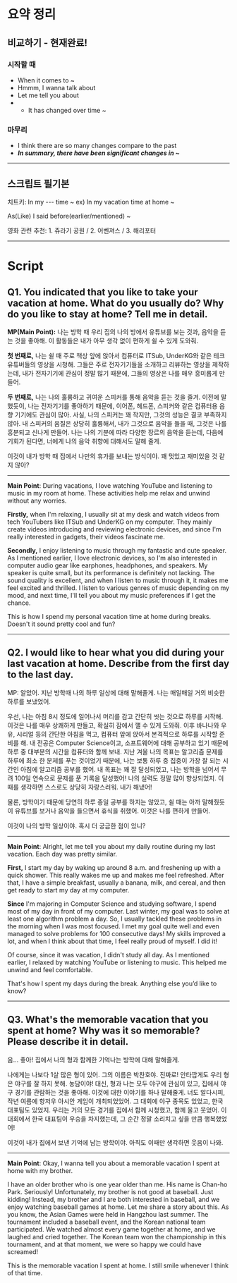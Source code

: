 # 요약 정리
## 비교하기 - 현재완료!
### 시작할 때
- When it comes to ~
- Hmmm, I wanna talk about
- Let me tell you about
- + It has changed over time ~

### 마무리
- I think there are so many changes compare to the past
- ***In summary, there have been significant changes in ~***

---
## 스크립트 필기본
치트키: In my --- time ~
ex) In my vacation time at home ~

As(Like) I said before(earlier/mentioned) ~

영화 관련 추천: 1. 쥬라기 공원 / 2. 어벤져스 / 3. 해리포터

---
# Script
## Q1. You indicated that you like to take your vacation at home. What do you usually do? Why do you like to stay at home? Tell me in detail.

**MP(Main Point):** 나는 방학 때 우리 집의 나의 방에서 유튜브를 보는 것과, 음악을 듣는 것을 좋아해.
이 활동들은 내가 아무 생각 없이 편하게 쉴 수 있게 도와줘.

**첫 번째로,** 나는 쉴 때 주로 책상 앞에 앉아서 컴퓨터로 ITSub, UnderKG와 같은 테크 유튜버들의 영상을 시청해.
그들은 주로 전자기기들을 소개하고 리뷰하는 영상을 제작하는데, 내가 전자기기에 관심이 정말 많기 때문에, 그들의 영상은 나를 매우 흥미롭게 만들어.

**두 번째로,** 나는 나의 훌륭하고 귀여운 스피커를 통해 음악을 듣는 것을 즐겨.
이전에 말했듯이, 나는 전자기기를 좋아하기 때문에, 이어폰, 헤드폰, 스피커와 같은 컴퓨터용 음향 기기에도 관심이 많아.
사실, 나의 스피커는 꽤 작지만, 그것의 성능은 결코 부족하지 않아.
내 스피커의 음질은 상당히 훌륭해서, 내가 그것으로 음악을 들을 때, 그것은 나를 흥분되고 신나게 만들어.
나는 나의 기분에 따라 다양한 장르의 음악을 듣는데, 다음에 기회가 된다면, 너에게 나의 음악 취향에 대해서도 말해 줄게.

이것이 내가 방학 때 집에서 나만의 휴가를 보내는 방식이야. 꽤 멋있고 재미있을 것 같지 않아?

---
**Main Point**: During vacations, I love watching YouTube and listening to music in my room at home.
These activities help me relax and unwind without any worries.

**Firstly,** when I'm relaxing, I usually sit at my desk and watch videos from tech YouTubers like ITSub and UnderKG on my computer. They mainly create videos introducing and reviewing electronic devices, and since I'm really interested in gadgets, their videos fascinate me.

**Secondly,** I enjoy listening to music through my fantastic and cute speaker. 
As I mentioned earlier, I love electronic devices, so I'm also interested in computer audio gear like earphones, headphones, and speakers. 
My speaker is quite small, but its performance is definitely not lacking. 
The sound quality is excellent, and when I listen to music through it, it makes me feel excited and thrilled. 
I listen to various genres of music depending on my mood, and next time, I'll tell you about my music preferences if I get the chance.

This is how I spend my personal vacation time at home during breaks. Doesn't it sound pretty cool and fun?

---
## Q2. I would like to hear what you did during your last vacation at home. Describe from the first day to the last day.

MP: 알았어. 지난 방학때 나의 하루 일상에 대해 말해줄게. 나는 매일매일 거의 비슷한 하루를 보냈었어.

우선, 나는 아침 8시 정도에 일어나서 머리를 감고 간단히 씻는 것으로 하루를 시작해.
이것은 나를 매우 상쾌하게 만들고, 확실히 잠에서 깰 수 있게 도와줘.
이후 바나나와 우유, 시리얼 등의 간단한 아침을 먹고, 컴퓨터 앞에 앉아서 본격적으로 하루를 시작할 준비를 해.
내 전공은 Computer Science이고, 소프트웨어에 대해 공부하고 있기 때문에 하루 중 대부분의 시간을 컴퓨터와 함께 보내.
지난 겨울 나의 목표는 알고리즘 문제를 하루에 최소 한 문제를 푸는 것이었기 때문에, 나는 보통 하루 중 집중이 가장 잘 되는 시간인 아침에 알고리즘 공부를 했어.
내 목표는 꽤 잘 달성되었고, 나는 방학을 넘어서 무려 100일 연속으로 문제를 푼 기록을 달성했어! 나의 실력도 정말 많이 향상되었지.
이 때를 생각하면 스스로도 상당히 자랑스러워. 내가 해냈어!

물론, 방학이기 때문에 당연히 하루 종일 공부를 하지는 않았고, 쉴 때는 아까 말해줬듯이 유튜브를 보거나 음악을 들으면서 휴식을 취했어. 이것은 나를 편하게 만들어.

이것이 나의 방학 일상이야. 혹시 더 궁금한 점이 있니?

---
**Main Point**: Alright, let me tell you about my daily routine during my last vacation. Each day was pretty similar.

**First,** I start my day by waking up around 8 a.m. and freshening up with a quick shower. 
This really wakes me up and makes me feel refreshed. 
After that, I have a simple breakfast, usually a banana, milk, and cereal, and then get ready to start my day at my computer.

**Since** I'm majoring in Computer Science and studying software, I spend most of my day in front of my computer. 
Last winter, my goal was to solve at least one algorithm problem a day. 
So, I usually tackled these problems in the morning when I was most focused. 
I met my goal quite well and even managed to solve problems for 100 consecutive days! 
My skills improved a lot, and when I think about that time, I feel really proud of myself. I did it!

Of course, since it was vacation, I didn't study all day. 
As I mentioned earlier, I relaxed by watching YouTube or listening to music. 
This helped me unwind and feel comfortable.

That's how I spent my days during the break. Anything else you’d like to know?

---
## Q3. What's the memorable vacation that you spent at home? Why was it so memorable? Please describe it in detail.

음... 좋아! 집에서 나의 형과 함께한 기억나는 방학에 대해 말해줄게.

나에게는 나보다 1살 많은 형이 있어. 그의 이름은 박찬호야. 진짜로!
안타깝게도 우리 형은 야구를 잘 하지 못해. 농담이야!
대신, 형과 나는 모두 야구에 관심이 있고, 집에서 야구 경기를 관람하는 것을 좋아해.
이것에 대한 이야기를 하나 말해줄게.
너도 알다시피, 작년 여름에 항저우 아시안 게임이 개최되었었어. 
그 대회에 야구 종목도 있었고, 한국 대표팀도 있었지.
우리는 거의 모든 경기를 집에서 함께 시청했고, 함께 울고 웃었어.
이 대회에서 한국 대표팀이 우승을 차지했는데, 그 순간 정말 소리치고 싶을 만큼 행복했었어!

이것이 내가 집에서 보낸 기억에 남는 방학이야. 아직도 이때만 생각하면 웃음이 나와.

---
**Main Point**: Okay, I wanna tell you about a memorable vacation I spent at home with my brother.

I have an older brother who is one year older than me. His name is Chan-ho Park. Seriously! 
Unfortunately, my brother is not good at baseball. Just kidding! 
Instead, my brother and I are both interested in baseball, and we enjoy watching baseball games at home. 
Let me share a story about this. 
As you know, the Asian Games were held in Hangzhou last summer. 
The tournament included a baseball event, and the Korean national team participated. 
We watched almost every game together at home, and we laughed and cried together. 
The Korean team won the championship in this tournament, and at that moment, we were so happy we could have screamed!

This is the memorable vacation I spent at home. I still smile whenever I think of that time.
